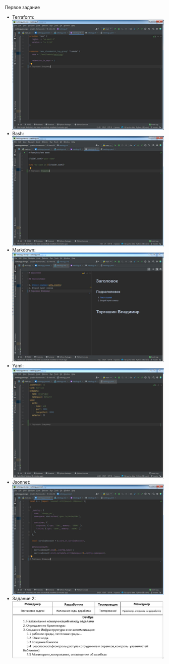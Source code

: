 ﻿Первое задание

- Terraform: ![Терраформ](img/Terraform.JPG)
- Bash: ![bahs](img/sh.JPG)
- Markdown: ![markdown](img/Markdown.JPG)
- Yaml: ![Yaml](img/Yaml.JPG)
- Jsonnet: ![Jsonnet](img/Json.JPG)
- Задание 2: ![DZ2](img/DZ2.JPG)
